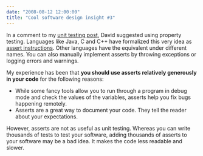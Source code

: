 ```yaml
---
date: "2008-08-12 12:00:00"
title: "Cool software design insight #3"
---
```




In a comment to my [unit testing post](/lemire/blog/2008/08/03/cool-software-design-insight-2/), David suggested using property testing. Languages like Java, C and C++ have formalized this very idea as [assert instructions](https://en.wikipedia.org/wiki/Assert). Other languages have the equivalent under different names. You can also manually implement asserts by throwing exceptions or logging errors and warnings.

My experience has been that __you should use asserts relatively generously in your code__ for the following reasons:

- While some fancy tools allow you to run through a program in debug mode and check the values of the variables, asserts help you fix bugs happening remotely. 
- Asserts are a great way to document your code. They tell the reader about your expectations.


However, asserts are not as useful as unit testing. Whereas you can write thousands of tests to test your software, adding thousands of asserts to your software may be a bad idea. It makes the code less readable and slower.

